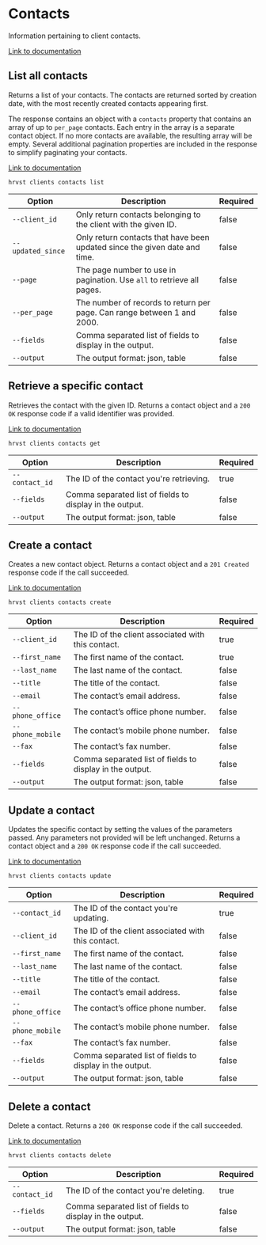 # Contacts

Information pertaining to client contacts.

[Link to documentation](https://help.getharvest.com/api-v2/clients-api/clients/contacts/)

## List all contacts

Returns a list of your contacts. The contacts are returned sorted by creation date, with the most recently created contacts appearing first.

The response contains an object with a `contacts` property that contains an array of up to `per_page` contacts. Each entry in the array is a separate contact object. If no more contacts are available, the resulting array will be empty. Several additional pagination properties are included in the response to simplify paginating your contacts.

[Link to documentation](https://help.getharvest.com/api-v2/clients-api/clients/contacts/#list-all-contacts)

```
hrvst clients contacts list
```

| Option            | Description                                                                | Required |
| ----------------- | -------------------------------------------------------------------------- | -------- |
| `--client_id`     | Only return contacts belonging to the client with the given ID.            | false    |
| `--updated_since` | Only return contacts that have been updated since the given date and time. | false    |
| `--page`          | The page number to use in pagination. Use `all` to retrieve all pages.     | false    |
| `--per_page`      | The number of records to return per page. Can range between 1 and 2000.    | false    |
| `--fields`        | Comma separated list of fields to display in the output.                   | false    |
| `--output`        | The output format: json, table                                             | false    |

## Retrieve a specific contact

Retrieves the contact with the given ID. Returns a contact object and a `200 OK` response code if a valid identifier was provided.

[Link to documentation](https://help.getharvest.com/api-v2/clients-api/clients/contacts/#retrieve-a-contact)

```
hrvst clients contacts get
```

| Option         | Description                                              | Required |
| -------------- | -------------------------------------------------------- | -------- |
| `--contact_id` | The ID of the contact you're retrieving.                 | true     |
| `--fields`     | Comma separated list of fields to display in the output. | false    |
| `--output`     | The output format: json, table                           | false    |

## Create a contact

Creates a new contact object. Returns a contact object and a `201 Created` response code if the call succeeded.

[Link to documentation](https://help.getharvest.com/api-v2/clients-api/clients/contacts/#create-a-contact)

```
hrvst clients contacts create
```

| Option           | Description                                              | Required |
| ---------------- | -------------------------------------------------------- | -------- |
| `--client_id`    | The ID of the client associated with this contact.       | true     |
| `--first_name`   | The first name of the contact.                           | true     |
| `--last_name`    | The last name of the contact.                            | false    |
| `--title`        | The title of the contact.                                | false    |
| `--email`        | The contact’s email address.                             | false    |
| `--phone_office` | The contact’s office phone number.                       | false    |
| `--phone_mobile` | The contact’s mobile phone number.                       | false    |
| `--fax`          | The contact’s fax number.                                | false    |
| `--fields`       | Comma separated list of fields to display in the output. | false    |
| `--output`       | The output format: json, table                           | false    |

## Update a contact

Updates the specific contact by setting the values of the parameters passed. Any parameters not provided will be left unchanged. Returns a contact object and a `200 OK` response code if the call succeeded.

[Link to documentation](https://help.getharvest.com/api-v2/clients-api/clients/contacts/#update-a-contact)

```
hrvst clients contacts update
```

| Option           | Description                                              | Required |
| ---------------- | -------------------------------------------------------- | -------- |
| `--contact_id`   | The ID of the contact you're updating.                   | true     |
| `--client_id`    | The ID of the client associated with this contact.       | false    |
| `--first_name`   | The first name of the contact.                           | false    |
| `--last_name`    | The last name of the contact.                            | false    |
| `--title`        | The title of the contact.                                | false    |
| `--email`        | The contact’s email address.                             | false    |
| `--phone_office` | The contact’s office phone number.                       | false    |
| `--phone_mobile` | The contact’s mobile phone number.                       | false    |
| `--fax`          | The contact’s fax number.                                | false    |
| `--fields`       | Comma separated list of fields to display in the output. | false    |
| `--output`       | The output format: json, table                           | false    |

## Delete a contact

Delete a contact. Returns a `200 OK` response code if the call succeeded.

[Link to documentation](https://help.getharvest.com/api-v2/clients-api/clients/contacts/#delete-a-contact)

```
hrvst clients contacts delete
```

| Option         | Description                                              | Required |
| -------------- | -------------------------------------------------------- | -------- |
| `--contact_id` | The ID of the contact you're deleting.                   | true     |
| `--fields`     | Comma separated list of fields to display in the output. | false    |
| `--output`     | The output format: json, table                           | false    |

